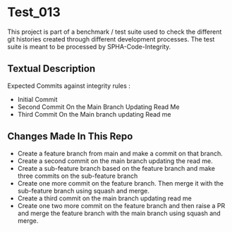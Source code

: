 # Test_013
This project is part of a benchmark / test suite used to check the different git histories created through different development processes. The test suite is meant to be processed by SPHA-Code-Integrity.

## Textual Description
Expected Commits against integrity rules :
* Initial Commit
* Second Commit On the Main Branch Updating Read Me
* Third Commit On the Main branch updating Read me

## Changes Made In This Repo

* Create a feature branch from main and make a commit on that branch.
* Create a second commit on the main branch updating the read me.
* Create a sub-feature branch based on the feature branch and make three commits on the sub-feature branch
* Create one more commit on the feature branch. Then merge it with the sub-feature branch using squash and merge.
* Create a third commit on the main branch updating read me
* Create one two more commit on the feature branch and then raise a PR and merge the feature branch with the main branch using squash and merge.
